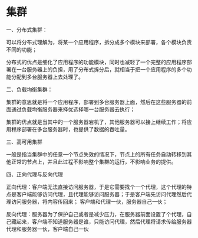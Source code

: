 # 集群

一、分布式集群：

可以将分布式理解为，将某一个应用程序，拆分成多个模块来部署，各个模块负责不同的功能；

分布式的优点是细化了应用程序的功能模块，同时也减轻了一个完整的应用程序部署在一台服务器上的负担，用了分布式拆分后，就相当于把一个应用程序的多个功能分配到多台服务器上去处理了。


二、负载均衡集群：

集群的意思就是将一个应用程序，部署到多台服务器上面，然后在这些服务器的前面通过负载均衡服务器来择优选择哪一台服务器去执行；

集群的优点就是当其中的一个服务器宕机了，其他服务器可以接上继续工作；将应用程序部署在多台服务器时，也提供了数据的吞吐量。

三、高可用集群

​    一般是指当集群中的任意一个节点失效的情况下，节点上的所有任务自动转移到其他正常的节点上，并且此过程不影响整个集群的运行，不影响业务的提供。

四、正向代理与反向代理

正向代理：客户端无法直接访问服务器，于是它需要找个一个代理，这个代理的特点是客户端能够访问代理，且代理能够访问服务器；于是客户端先访问代理然后代理访问服务器，将内容传回来；
客户端和代理一伙，服务器自己一伙；

反向代理：服务器为了保护自己或者是减少压力，在服务器前面设置了个代理，自己藏起来，客户端不知道服务器是谁，只能访问代理，然后代理将请求传给服务器
代理和服务器一伙，客户端自己一伙
